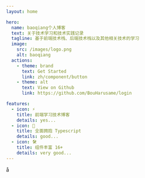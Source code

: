 ```yaml
---
layout: home

hero:
  name: baoqiang个人博客
  text: 关于技术学习和技术实践记录
  tagline: 基于前端技术栈、后端技术栈以及其他相关技术的学习
  image:
    src: /images/logo.png
    alt: baoqiang
  actions:
    - theme: brand
      text: Get Started
      link: zh/component/button
    - theme: alt
      text: View on Github
      link: https://github.com/BouHarusame/login

features:
  - icon: ⚡️
    title: 前端学习技术博客
    details: yes...
  - icon: 🖖
    title: 全面拥抱 Typescript
    details: good...
  - icon: 🛠️
    title: 组件丰富 16+
    details: very good...
---
```

å